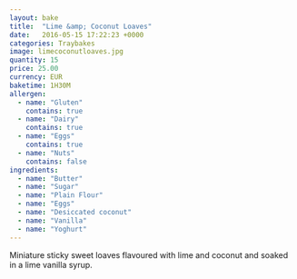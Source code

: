 ```yaml
---
layout: bake
title:  "Lime &amp; Coconut Loaves"
date:   2016-05-15 17:22:23 +0000
categories: Traybakes
image: limecoconutloaves.jpg
quantity: 15
price: 25.00
currency: EUR
baketime: 1H30M
allergen:
  - name: "Gluten"
    contains: true
  - name: "Dairy"
    contains: true
  - name: "Eggs"
    contains: true
  - name: "Nuts"
    contains: false
ingredients:
  - name: "Butter"
  - name: "Sugar"
  - name: "Plain Flour"
  - name: "Eggs"
  - name: "Desiccated coconut"
  - name: "Vanilla"
  - name: "Yoghurt"
---
```

Miniature sticky sweet loaves flavoured with lime and coconut and soaked in a lime vanilla syrup.
